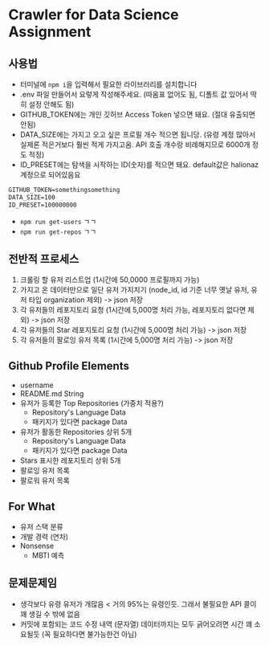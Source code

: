 # Crawler for Data Science Assignment

## 사용법

- 터미널에 `npm i`을 입력해서 필요한 라이브러리를 설치합니다
- .env 파일 만들어서 요렇게 작성해주세요. (따옴표 없어도 됨, 디폴트 값 있어서 딱히 설정 안해도 됨)
- GITHUB_TOKEN에는 개인 깃허브 Access Token 넣으면 돼요. (절대 유출되면 안됨)
- DATA_SIZE에는 가지고 오고 싶은 프로필 개수 적으면 됩니당. (유령 계정 많아서 실제론 적은거보다 훨씬 적게 가지고옴. API 호출 개수랑 비례해지므로 6000개 정도 적정)
- ID_PRESET에는 탐색을 시작하는 ID(숫자)를 적으면 돼요. default값은 halionaz 계정으로 되어있음요

```txt
GITHUB_TOKEN=somethingsomething
DATA_SIZE=100
ID_PRESET=100000000
```

- `npm run get-users` ㄱㄱ
- `npm run get-repos` ㄱㄱ

## 전반적 프로세스

1.  크롤링 할 유저 리스트업 (1시간에 50,0000 프로필까지 가능)
2.  가지고 온 데이터만으로 일단 유저 가지치기
    (node_id, id 기준 너무 옛날 유저, 유저 타입 organization 제외) -> json 저장
3.  각 유저들의 레포지토리 요청 (1시간에 5,000명 처리 가능, 레포지토리 없다면 제외) -> json 저장
4.  각 유저들의 Star 레포지토리 요청 (1시간에 5,000명 처리 가능) -> json 저장
5.  각 유저들의 팔로잉 유저 목록 (1시간에 5,000명 처리 가능) -> json 저장

## Github Profile Elements

- username
- README.md String
- 유저가 등록한 Top Repositories (가중치 적용?)
  - Repository's Language Data
  - 패키지가 있다면 package Data
- 유저가 활동한 Repositories 상위 5개
  - Repository's Language Data
  - 패키지가 있다면 package Data
- Stars 표시한 레포지토리 상위 5개
- 팔로잉 유저 목록
- 팔로워 유저 목록

## For What

- 유저 스택 분류
- 개발 경력 (연차)
- Nonsense
  - MBTI 예측

## 문제문제임

- 생각보다 유령 유저가 개많음 < 거의 95%는 유령인듯. 그래서 불필요한 API 콜이 꽤 생길 수 밖에 없음
- 커밋에 포함되는 코드 수정 내역 (문자열) 데이터까지는 모두 긁어오려면 시간 꽤 소요될듯 (꼭 필요하다면 불가능한건 아님)
